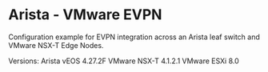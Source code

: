 # Arista - VMware EVPN

Configuration example for EVPN integration across an Arista leaf switch and VMware NSX-T Edge Nodes.

Versions:
Arista vEOS 4.27.2F
VMware NSX-T 4.1.2.1
VMware ESXi 8.0
